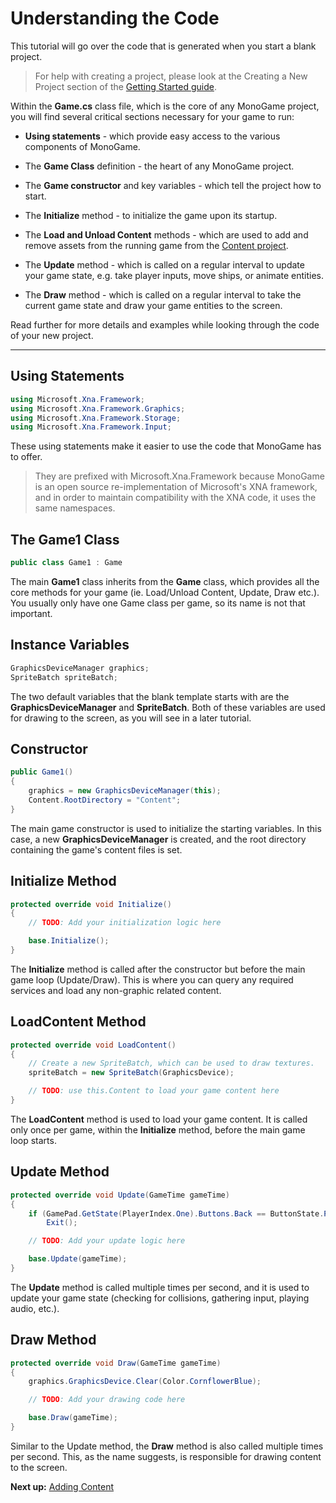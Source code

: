 # Understanding the Code

This tutorial will go over the code that is generated when you start a blank project.

> For help with creating a project, please look at the Creating a New Project section of the [Getting Started guide](index.md).

Within the **Game.cs** class file, which is the core of any MonoGame project, you will find several critical sections necessary for your game to run:

* **Using statements** - which provide easy access to the various components of MonoGame.

* The **Game Class** definition - the heart of any MonoGame project.

* The **Game constructor** and key variables - which tell the project how to start.

* The **Initialize** method - to initialize the game upon its startup.

* The **Load and Unload Content** methods - which are used to add and remove assets from the running game from the [Content project](4_adding_content.md).

* The **Update** method - which is called on a regular interval to update your game state, e.g. take player inputs, move ships, or animate entities.

* The **Draw** method - which is called on a regular interval to take the current game state and draw your game entities to the screen.

Read further for more details and examples while looking through the code of your new project.

---

## Using Statements

```csharp
using Microsoft.Xna.Framework;
using Microsoft.Xna.Framework.Graphics;
using Microsoft.Xna.Framework.Storage;
using Microsoft.Xna.Framework.Input;
```

These using statements make it easier to use the code that MonoGame has to offer.

> They are prefixed with Microsoft.Xna.Framework because MonoGame is an open source re-implementation of Microsoft's XNA framework, and in order to maintain compatibility with the XNA code, it uses the same namespaces.

## The Game1 Class

```csharp
public class Game1 : Game
```

The main **Game1** class inherits from the **Game** class, which provides all the core methods for your game (ie. Load/Unload Content, Update, Draw etc.). You usually only have one Game class per game, so its name is not that important.

## Instance Variables

```csharp
GraphicsDeviceManager graphics;
SpriteBatch spriteBatch;
```

The two default variables that the blank template starts with are the **GraphicsDeviceManager** and **SpriteBatch**. Both of these variables are used for drawing to the screen, as you will see in a later tutorial.

## Constructor

```csharp
public Game1()
{
    graphics = new GraphicsDeviceManager(this);
    Content.RootDirectory = "Content";
}
```

The main game constructor is used to initialize the starting variables. In this case, a new **GraphicsDeviceManager** is created, and the root directory containing the game's content files is set.

## Initialize Method

```csharp
protected override void Initialize()
{
    // TODO: Add your initialization logic here

    base.Initialize();
}
```

The **Initialize** method is called after the constructor but before the main game loop (Update/Draw). This is where you can query any required services and load any non-graphic related content.

## LoadContent Method

```csharp
protected override void LoadContent()
{
    // Create a new SpriteBatch, which can be used to draw textures.
    spriteBatch = new SpriteBatch(GraphicsDevice);

    // TODO: use this.Content to load your game content here
}
```

The **LoadContent** method is used to load your game content. It is called only once per game, within the **Initialize** method, before the main game loop starts.

## Update Method

```csharp
protected override void Update(GameTime gameTime)
{
    if (GamePad.GetState(PlayerIndex.One).Buttons.Back == ButtonState.Pressed || Keyboard.GetState().IsKeyDown(Keys.Escape))
        Exit();

    // TODO: Add your update logic here

    base.Update(gameTime);
}
```

The **Update** method is called multiple times per second, and it is used to update your game state (checking for collisions, gathering input, playing audio, etc.).

## Draw Method

```csharp
protected override void Draw(GameTime gameTime)
{
    graphics.GraphicsDevice.Clear(Color.CornflowerBlue);

    // TODO: Add your drawing code here

    base.Draw(gameTime);
}
```

Similar to the Update method, the **Draw** method is also called multiple times per second.  This, as the name suggests, is responsible for drawing content to the screen.

**Next up:** [Adding Content](4_adding_content.md)
